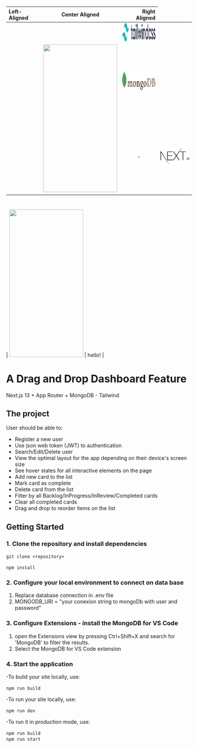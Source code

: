 



| Left-Aligned  | Center Aligned  | Right Aligned |
| :------------ |:---------------:| -----:|
|       |  |<img src="https://github.com/daphne2020/daphne2020/blob/main/assets/tailwind-css.svg" width="100" height="50" /> |
|  <td rowspan=3><img src="https://myoctocat.com/assets/images/base-octocat.svg" data-canonical-src="https://myoctocat.com/assets/images/base-octocat.svg" width="200" height="400" />   | <img src="https://github.com/daphne2020/daphne2020/blob/main/assets/mongodb.svg" width="100" height="50" />         |    |
|       |  -  |    <img src="https://github.com/daphne2020/daphne2020/blob/main/assets/nextjs.svg" width="100" height="50" color="white"/> |

                                                                                                                                                                  
#
| <img src="https://myoctocat.com/assets/images/base-octocat.svg" data-canonical-src="https://myoctocat.com/assets/images/base-octocat.svg" width="200" height="400" /> | hello! |


# A Drag and Drop Dashboard Feature

Next.js 13 + App Router + MongoDB - Tailwind

## The project

User should be able to:

- Register a new user
- Use json web token (JWT) to authentication
- Search/Edit/Delete user
- View the optimal layout for the app depending on their device's screen size
- See hover states for all interactive elements on the page
- Add new card to the list
- Mark card as complete
- Delete card from the list
- Filter by all Backlog/InProgress/InReview/Completed cards
- Clear all completed cards
- Drag and drop to reorder items on the list


## Getting Started

### 1. Clone the repository and install dependencies

```
git clone <repository>
```

```
npm install
```

### 2. Configure your local environment to connect on data base

1. Replace database connection in .env file
2. MONGODB_URI = "your conexion string to mongoDb with user and password"


### 3. Configure Extensions - install the MongoDB for VS Code

1. open the Extensions view by pressing Ctrl+Shift+X and search for 'MongoDB' to filter the results. 
2. Select the MongoDB for VS Code extension

### 4. Start the application

-To build your site locally, use:

```
npm run build
```

-To run your site locally, use:

```
npm run dev
```

-To run it in production mode, use:


```
npm run build
npm run start
```


